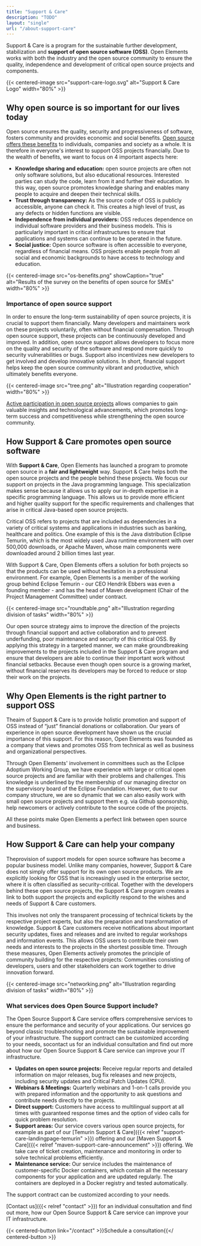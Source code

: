 ```yaml
---
title: "Support & Care"
description: "TODO"
layout: "single"
url: "/about-support-care"
---
```


Support & Care is a program for the sustainable further development, stabilization and **support of open source software (OSS)**.
Open Elements works with both the industry and the open source community to ensure the quality,
independence and development of critical open source projects and components.

{{< centered-image src="support-care-logo.svg" alt="Support & Care Logo" width="80%" >}}

## Why open source is so important for our lives today

Open source ensures the quality, security and progressiveness of software, fosters community and provides economic and social benefits.
[Open source offers these benefits](https://opensource.com/resources/what-open-source) to individuals, companies and society as a whole.
It is therefore in everyone's interest to support OSS projects financially.
Due to the wealth of benefits, we want to focus on 4 important aspects here:


- **Knowledge sharing and education:** open source projects are often not only software solutions,
  but also educational resources. Interested parties can study the code, learn from it and further their education.
  In this way, open source promotes knowledge sharing and enables many people to acquire and deepen their technical skills.
- **Trust through transparency:** As the source code of OSS is publicly accessible, anyone can check it.
  This creates a high level of trust, as any defects or hidden functions are visible.
- **Independence from individual providers:** OSS reduces dependence on individual software providers and
  their business models.
  This is particularly important in critical infrastructures to ensure that applications and systems can continue to
  be operated in the future.
- **Social justice:** Open source software is often accessible to everyone, regardless of financial means.
  OSS projects enable people from all social and economic backgrounds to have access to technology and education.

{{< centered-image src="os-benefits.png" showCaption="true" alt="Results of the survey on the benefits of open source for SMEs" width="80%" >}}

### Importance of open source support

In order to ensure the long-term sustainability of open source projects, it is crucial to support them financially.
Many developers and maintainers work on these projects voluntarily, often without financial compensation.
Through open source support, these projects can be continuously developed and improved.
In addition, open source support allows developers to focus more on the quality and security of the software and
respond more quickly to security vulnerabilities or bugs.
Support also incentivizes new developers to get involved and develop innovative solutions.
In short, financial support helps keep the open source community vibrant and productive, which ultimately benefits everyone.

{{< centered-image src="tree.png" alt="Illustration regarding cooperation" width="80%" >}}

[Active participation in open source projects](https://hbswk.hbs.edu/item/the-hidden-benefit-of-giving-back-to-open-source-software)
allows companies to gain valuable insights and technological advancements, which promotes long-term success and
competitiveness while strengthening the open source community.

## How Support & Care promotes open source software

With **Support & Care**, Open Elements has launched a program to promote open source in a
**fair and lightweight** way.
Support & Care helps both the open source projects and the people behind these projects.
We focus our support on projects in the Java programming language.
This specialization makes sense because it allows us to apply our in-depth expertise in a specific programming language.
This allows us to provide more efficient and higher quality support for the specific requirements
and challenges that arise in critical Java-based open source projects.

Critical OSS refers to projects that are included as dependencies in a variety of critical systems and applications in
industries such as banking, healthcare and politics.
One example of this is the Java distribution Eclipse Temurin, which is the most widely used Java runtime
environment with over 500,000 downloads, or Apache Maven, whose main components were downloaded around
2 billion times last year.

With Support & Care, Open Elements offers a solution for both projects so that the products can be
used without hesitation in a professional environment.
For example, Open Elements is a member of the working group behind Eclipse Temurin - our CEO Hendrik Ebbers
was even a founding member - and has the head of Maven development (Chair of the Project Management Committee)
under contract.


{{< centered-image src="roundtable.png" alt="Illustration regarding division of tasks" width="80%" >}}

Our open source strategy aims to improve the direction of the projects through financial support and active
collaboration and to prevent underfunding, poor maintenance and security of this critical OSS.
By applying this strategy in a targeted manner, we can make groundbreaking improvements to the projects
included in the Support & Care program and ensure that developers are able to continue their important
work without financial setbacks.
Because even though open source is a growing market, without financial reserves its developers may be
forced to reduce or stop their work on the projects.

## Why Open Elements is the right partner to support OSS

Theaim of Support & Care is to provide holistic promotion and support of OSS instead of “just” financial
donations or collaboration.
Our years of experience in open source development have shown us the crucial importance of this support.
For this reason, Open Elements was founded as a company that views and promotes OSS from technical as well
as business and organizational perspectives.

Through Open Elements' involvement in committees such as the Eclipse Adoptium Working Group,
we have experience with large or critical open source projects and are familiar with their problems and
challenges.
This knowledge is underlined by the membership of our managing director on the supervisory board of the
Eclipse Foundation.
However, due to our company structure, we are so dynamic that we can also easily work with small open source
projects and support them e.g. via Github sponsorship, help newcomers or actively contribute to the source
code of the projects.

All these points make Open Elements a perfect link between open source and business.

## How Support & Care can help your company

Theprovision of support models for open source software has become a popular business model.
Unlike many companies, however, Support & Care does not simply offer support for its own open source products.
We are explicitly looking for OSS that is increasingly used in the enterprise sector, where it is often classified as
security-critical.
Together with the developers behind these open source projects, the Support & Care program creates a link
to both support the projects and explicitly respond to the wishes and needs of Support & Care customers.

This involves not only the transparent processing of technical tickets by the respective project experts,
but also the preparation and transformation of knowledge.
Support & Care customers receive notifications about important security updates, fixes and releases and
are invited to regular workshops and information events.
This allows OSS users to contribute their own needs and interests to the projects in the shortest possible time.
Through these measures, Open Elements actively promotes the principle of community building for the respective projects:
Communities consisting of developers, users and other stakeholders can work together to drive innovation forward.

{{< centered-image src="networking.png" alt="Illustration regarding division of tasks" width="80%" >}}

### What services does Open Source Support include?

The Open Source Support & Care service offers comprehensive services to ensure the performance and security of your applications.
Our services go beyond classic troubleshooting and promote the sustainable improvement of your infrastructure.
The support contract can be customized according to your needs, socontact us for an individual consultation and find out
more about how our Open Source Support & Care service can improve your IT infrastructure.

- **Updates on open source projects:** Receive regular reports and detailed information on major releases,
  bug fix releases and new projects, including security updates and Critical Patch Updates (CPU).
- **Webinars & Meetings:** Quarterly webinars and 1-on-1 calls provide you with prepared information and the
  opportunity to ask questions and contribute needs directly to the projects.
- **Direct support:** Customers have access to multilingual support at all times with guaranteed response times
  and the option of video calls for quick problem resolution.
- **Support areas:** Our service covers various open source projects, for example as part of our
  [Temurin Support & Care]({{< relref "support-care-landingpage-temurin" >}}) offering and our
  [Maven Support & Care]({{< relref "maven-support-care-announcement" >}}) offering.
  We take care of ticket creation, maintenance and monitoring in order to solve technical problems efficiently.
- **Maintenance service:** Our service includes the maintenance of customer-specific Docker containers,
  which contain all the necessary components for your application and are updated regularly.
  The containers are deployed in a Docker registry and tested automatically.

The support contract can be customized according to your needs.

[Contact us]({{< relref "contact" >}}) for an individual consultation and find out more,
how our Open Source Support & Care service can improve your IT infrastructure.

{{< centered-button link="/contact"  >}}Schedule a consultation{{</ centered-button >}}
